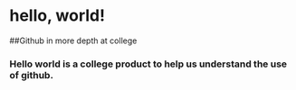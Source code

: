 # hello, world!
##Github in more depth at college

### Hello world is a college product to help us understand the use of github.
